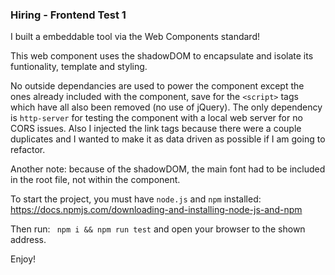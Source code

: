 ### Hiring - Frontend Test 1

I built a embeddable tool via the Web Components standard!

This web component uses the shadowDOM to encapsulate and isolate its funtionality, template and styling. 

No outside dependancies are used to power the component except the ones already included with the component, save for the `<script>` tags which have all also been removed (no use of jQuery). The only dependency is `http-server` for testing the component with a local web server for no CORS issues. Also I injected the link tags because there were a couple duplicates and I wanted to make it as data driven as possible if I am going to refactor.

Another note: because of the shadowDOM, the main font had to be included in the root file, not within the component.

To start the project, you must have `node.js` and `npm` installed: https://docs.npmjs.com/downloading-and-installing-node-js-and-npm

Then run:
``` npm i && npm run test```
and open your browser to the shown address.

Enjoy!